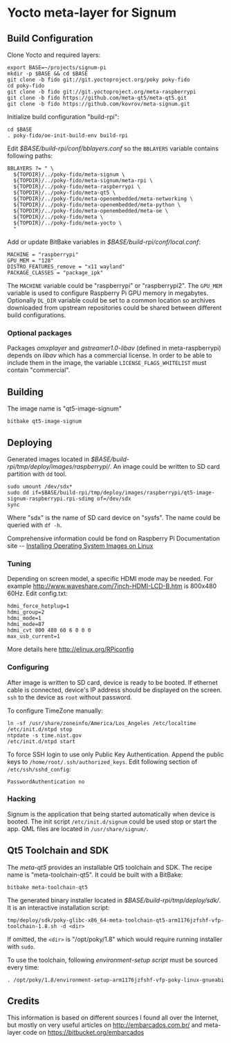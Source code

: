 # Yocto meta-layer for Signum


## Build Configuration

Clone Yocto and required layers:

    export BASE=~/projects/signum-pi
    mkdir -p $BASE && cd $BASE
    git clone -b fido git://git.yoctoproject.org/poky poky-fido
    cd poky-fido
    git clone -b fido git://git.yoctoproject.org/meta-raspberrypi
    git clone -b fido https://github.com/meta-qt5/meta-qt5.git
    git clone -b fido https://github.com/kovrov/meta-signum.git

Initialize build configuration "build-rpi":

    cd $BASE
    . poky-fido/oe-init-build-env build-rpi

Edit *$BASE/build-rpi/conf/bblayers.conf* so the `BBLAYERS` variable contains following paths:

    BBLAYERS ?= " \
      ${TOPDIR}/../poky-fido/meta-signum \
      ${TOPDIR}/../poky-fido/meta-signum/meta-rpi \
      ${TOPDIR}/../poky-fido/meta-raspberrypi \
      ${TOPDIR}/../poky-fido/meta-qt5 \
      ${TOPDIR}/../poky-fido/meta-openembedded/meta-networking \
      ${TOPDIR}/../poky-fido/meta-openembedded/meta-python \
      ${TOPDIR}/../poky-fido/meta-openembedded/meta-oe \
      ${TOPDIR}/../poky-fido/meta \
      ${TOPDIR}/../poky-fido/meta-yocto \
      "

Add or update BitBake variables in *$BASE/build-rpi/conf/local.conf*:

    MACHINE = "raspberrypi"
    GPU_MEM = "128"
    DISTRO_FEATURES_remove = "x11 wayland"
    PACKAGE_CLASSES = "package_ipk"

The `MACHINE` variable could be "raspberrypi" or "raspberrypi2". The `GPU_MEM` variable is used to configure Raspberry Pi GPU memory in megabytes. Optionally `DL_DIR` variable could be set to a common location so archives downloaded from upstream repositories could be shared between different build configurations.

### Optional packages

Packages *omxplayer* and *gstreamer1.0-libav* (defined in meta-raspberrypi) depends on *libav* which has a commercial license. In order to be able to  include them in the image, the variable `LICENSE_FLAGS_WHITELIST` must contain "commercial".


## Building

The image name is "qt5-image-signum"

    bitbake qt5-image-signum


## Deploying

Generated images located in *$BASE/build-rpi/tmp/deploy/images/raspberrypi/*. An image could be written to SD card partition with `dd` tool.

    sudo umount /dev/sdx*
    sudo dd if=$BASE/build-rpi/tmp/deploy/images/raspberrypi/qt5-image-signum-raspberrypi.rpi-sdimg of=/dev/sdx
    sync

Where "sdx" is the name of SD card device on "sysfs". The name could be queried with `df -h`.

Comprehensive information could be fond on Raspberry Pi Documentation site -- [Installing Operating System Images on Linux](https://www.raspberrypi.org/documentation/installation/installing-images/linux.md)

### Tuning

Depending on screen model, a specific HDMI mode may be needed. For example http://www.waveshare.com/7inch-HDMI-LCD-B.htm is 800x480 60Hz. Edit config.txt:

    hdmi_force_hotplug=1
    hdmi_group=2
    hdmi_mode=1
    hdmi_mode=87
    hdmi_cvt 800 480 60 6 0 0 0
    max_usb_current=1

More details here http://elinux.org/RPiconfig


### Configuring

After image is written to SD card, device is ready to be booted. If ethernet cable is connected, device's IP address should be displayed on the screen. `ssh` to the device as `root` without password.

To configure TimeZone manually:

    ln -sf /usr/share/zoneinfo/America/Los_Angeles /etc/localtime
    /etc/init.d/ntpd stop
    ntpdate -s time.nist.gov
    /etc/init.d/ntpd start

To force SSH login to use only Public Key Authentication. Append the public keys to `/home/root/.ssh/authorized_keys`. Edit following section of `/etc/ssh/sshd_config`: 

    PasswordAuthentication no

### Hacking

Signum is the application that being started automatically when device is booted. The init script `/etc/init.d/signum` could be used stop or start the app. QML files are located in `/usr/share/signum/`.


## Qt5 Toolchain and SDK

The *meta-qt5* provides an installable Qt5 toolchain and SDK. The recipe name is "meta-toolchain-qt5". It could be built with a BitBake:

    bitbake meta-toolchain-qt5

The generated binary installer located in *$BASE/build-rpi/tmp/deploy/sdk/*. It is an interactive installation script:

    tmp/deploy/sdk/poky-glibc-x86_64-meta-toolchain-qt5-arm1176jzfshf-vfp-toolchain-1.8.sh -d <dir>

If omitted, the `<dir>` is "/opt/poky/1.8" which would require running installer with `sudo`.

To use the toolchain, following *environment-setup script* must be sourced every time:

    . /opt/poky/1.8/environment-setup-arm1176jzfshf-vfp-poky-linux-gnueabi

## Credits

This information is based on different sources I found all over the Internet, but mostly on very useful articles on http://embarcados.com.br/ and meta-layer code on https://bitbucket.org/embarcados
